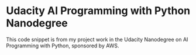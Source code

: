 # Udacity AI Programming with Python Nanodegree

This code snippet is from my project work in the Udacity Nanodegree on AI Programming with Python, sponsored by AWS.
